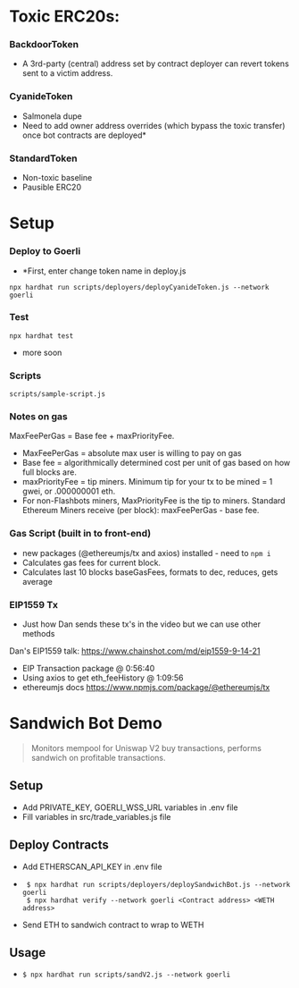 # Toxic ERC20s:

### BackdoorToken

- A 3rd-party (central) address set by contract deployer can revert tokens sent to a victim address. 

### CyanideToken 

- Salmonela dupe
- Need to add owner address overrides (which bypass the toxic transfer) once bot contracts are deployed\*

### StandardToken

- Non-toxic baseline
- Pausible ERC20

# Setup

### Deploy to Goerli

- \*First, enter change token name in deploy.js

`npx hardhat run scripts/deployers/deployCyanideToken.js --network goerli`

### Test

`npx hardhat test`

- more soon

### Scripts

`scripts/sample-script.js`










### Notes on gas

MaxFeePerGas = Base fee + maxPriorityFee.

- MaxFeePerGas = absolute max user is willing to pay on gas
- Base fee = algorithmically determined cost per unit of gas based on how full blocks are.
- maxPriorityFee = tip miners. Minimum tip for your tx to be mined = 1 gwei, or .000000001 eth.
- For non-Flashbots miners, MaxPriorityFee is the tip to miners. Standard Ethereum Miners receive (per block): maxFeePerGas - base fee.




### Gas Script (built in to front-end)

- new packages (@ethereumjs/tx and axios) installed - need to `npm i`
- Calculates gas fees for current block.
- Calculates last 10 blocks baseGasFees, formats to dec, reduces, gets average



### EIP1559 Tx

- Just how Dan sends these tx's in the video but we can use other methods

Dan's EIP1559 talk: https://www.chainshot.com/md/eip1559-9-14-21

- EIP Transaction package @ 0:56:40
- Using axios to get eth_feeHistory @ 1:09:56
- ethereumjs docs https://www.npmjs.com/package/@ethereumjs/tx











# Sandwich Bot Demo
> Monitors mempool for Uniswap V2 buy transactions, performs sandwich on profitable transactions.

## Setup
- Add PRIVATE_KEY, GOERLI_WSS_URL variables in .env file
- Fill variables in src/trade_variables.js file

## Deploy Contracts
- Add ETHERSCAN_API_KEY in .env file
- ```
   $ npx hardhat run scripts/deployers/deploySandwichBot.js --network goerli
   $ npx hardhat verify --network goerli <Contract address> <WETH address> 
   ```
- Send ETH to sandwich contract to wrap to WETH

## Usage
- `$ npx hardhat run scripts/sandV2.js --network goerli`
